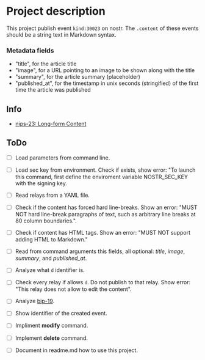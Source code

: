 # Project description

This project publish event `kind:30023` on nostr.
The `.content` of these events should be a string text in Markdown syntax.

### Metadata fields
- "title", for the article title
- "image", for a URL pointing to an image to be shown along with the title
- "summary", for the article summary (placeholder)
- "published_at", for the timestamp in unix seconds (stringified) of the first time the article was published

## Info
- [nips-23: Long-form Content](https://github.com/nostr-protocol/nips/blob/master/23.md)

## ToDo
- [ ] Load parameters from command line.
- [ ] Load sec key from environment. Check if exists, show error: "To launch this command, first define the enviroment variable NOSTR_SEC_KEY with the signing key.
- [ ] Read relays from a YAML file.
- [ ] Check if the content has forced hard line-breaks. Show an error: "MUST NOT hard line-break paragraphs of text, such as arbitrary line breaks at 80 column boundaries.".
- [ ] Check if content has HTML tags. Show an error: "MUST NOT support adding HTML to Markdown."
- [ ] Read from command arguments this fields, all optional: _title_, _image_, _summary_, and _published_at_.
- [ ] Analyze what `d` identifier is.
- [ ] Check every relay if allows `d`. Do not publish to that relay. Show error: "This relay does not allow to edit the content".
- [ ] Analyze [bip-19](https://github.com/nostr-protocol/nips/blob/master/19.md).
- [ ] Show identifier of the created event.
- [ ] Impliment **modify** command.
- [ ] Implement **delete** command.
- [ ] Document in readme.md how to use this project.

